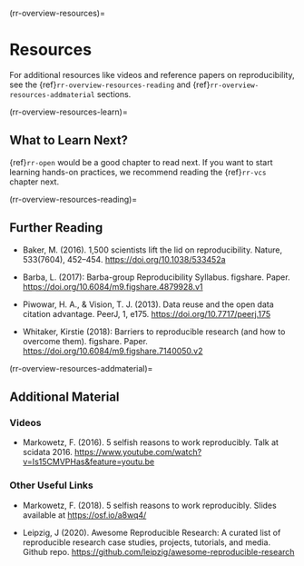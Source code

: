 (rr-overview-resources)=
# Resources
For additional resources like videos and reference papers on reproducibility, see the {ref}`rr-overview-resources-reading` and {ref}`rr-overview-resources-addmaterial` sections.

(rr-overview-resources-learn)=
## What to Learn Next?
{ref}`rr-open` would be a good chapter to read next.
If you want to start learning hands-on practices, we recommend reading the {ref}`rr-vcs` chapter next.

(rr-overview-resources-reading)=
## Further Reading

* Baker, M. (2016). 1,500 scientists lift the lid on reproducibility. Nature, 533(7604), 452–454. https://doi.org/10.1038/533452a

* Barba, L. (2017): Barba-group Reproducibility Syllabus. figshare. Paper. https://doi.org/10.6084/m9.figshare.4879928.v1

* Piwowar, H. A., & Vision, T. J. (2013). Data reuse and the open data citation advantage. PeerJ, 1, e175. https://doi.org/10.7717/peerj.175

* Whitaker, Kirstie (2018): Barriers to reproducible research (and how to overcome them). figshare. Paper. https://doi.org/10.6084/m9.figshare.7140050.v2

(rr-overview-resources-addmaterial)=
## Additional Material

### Videos

* Markowetz, F. (2016). 5 selfish reasons to work reproducibly. Talk at scidata 2016. https://www.youtube.com/watch?v=Is15CMVPHas&feature=youtu.be

### Other Useful Links

* Markowetz, F. (2018). 5 selfish reasons to work reproducibly. Slides available at https://osf.io/a8wq4/

* Leipzig, J (2020). Awesome Reproducible Research: A curated list of reproducible research case studies, projects, tutorials, and media. Github repo. https://github.com/leipzig/awesome-reproducible-research